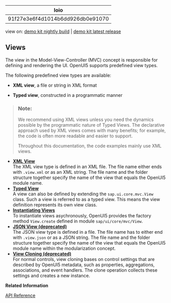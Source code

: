 <!-- loio91f27e3e6f4d1014b6dd926db0e91070 -->

| loio |
| -----|
| 91f27e3e6f4d1014b6dd926db0e91070 |

<div id="loio">

view on: [demo kit nightly build](https://sdk.openui5.org/nightly/#/topic/91f27e3e6f4d1014b6dd926db0e91070) | [demo kit latest release](https://sdk.openui5.org/topic/91f27e3e6f4d1014b6dd926db0e91070)</div>

## Views

The view in the Model-View-Controller \(MVC\) concept is responsible for defining and rendering the UI. OpenUI5 supports predefined view types.

The following predefined view types are available:

-   **XML view**, a file or string in XML format

-   **Typed view**, constructed in a programmatic manner


> ### Note:  
> We recommend using XML views unless you need the dynamics possible by the programmatic nature of Typed Views. The declarative approach used by XML views comes with many benefits; for example, the code is often more readable and easier to support.
> 
> Throughout this documentation, the code examples mainly use XML views.

-   **[XML View](XML_View_91f2928.md "The XML view type is defined in an XML file. The file name either ends with
			.view.xml or as an XML string. The file name and the folder structure
		together specify the name of the view that equals the OpenUI5 module name. ")**  
The XML view type is defined in an XML file. The file name either ends with `.view.xml` or as an XML string. The file name and the folder structure together specify the name of the view that equals the OpenUI5 module name.
-   **[Typed View](Typed_View_e6bb33d.md "A view can also be defined by extending the sap.ui.core.mvc.View class. Such a view is referred to as a typed view. This
		means the view definition represents its own view class.")**  
A view can also be defined by extending the `sap.ui.core.mvc.View` class. Such a view is referred to as a typed view. This means the view definition represents its own view class.
-   **[Instantiating Views](Instantiating_Views_68d0e58.md "To instantiate views asychronously, OpenUI5 provides the factory
		method View.create defined in module
		sap/ui/core/mvc/View.")**  
To instantiate views asychronously, OpenUI5 provides the factory method `View.create` defined in module `sap/ui/core/mvc/View`.
-   **[JSON View \(deprecated\)](JSON_View_deprecated_91f2852.md "The JSON view type is defined in a file. The file name has to either end with .view.json or as a JSON string. The file
		name and the folder structure together specify the name of the view that equals the OpenUI5 module name within the modularization concept.")**  
The JSON view type is defined in a file. The file name has to either end with `.view.json` or as a JSON string. The file name and the folder structure together specify the name of the view that equals the OpenUI5 module name within the modularization concept.
-   **[View Cloning \(deprecated\)](View_Cloning_deprecated_a575619.md "For normal controls, view cloning bases on control settings that are described by OpenUI5 metadata, such as
		properties, aggregations, associations, and event handlers. The clone operation collects
		these settings and creates a new instance.")**  
For normal controls, view cloning bases on control settings that are described by OpenUI5 metadata, such as properties, aggregations, associations, and event handlers. The clone operation collects these settings and creates a new instance.

**Related Information**  


[API Reference](https://sdk.openui5.org/api/sap.ui.core.mvc.View)

